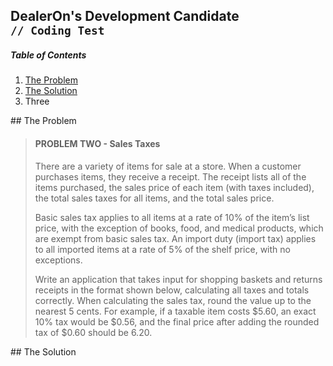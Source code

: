 ## DealerOn's Development Candidate<br>`// Coding Test`

##### Table of Contents
1. [The Problem](#problem)
2. [The Solution](#solution)
3. Three
  
<a name="problem"/>
## The Problem

> #### PROBLEM TWO - Sales Taxes
> There are a variety of items for sale at a store. When a customer purchases items, they receive a receipt. The receipt lists all of the items purchased, the sales price of each item (with taxes included), the total sales taxes for all items, and the total sales price.
>
> Basic sales tax applies to all items at a rate of 10% of the item’s list price, with the exception of books, food, and medical products, which are exempt from basic sales tax. An import duty (import tax) applies to all imported items at a rate of 5% of the shelf price, with no exceptions.
>
> Write an application that takes input for shopping baskets and returns receipts in the format shown below, calculating all taxes and totals correctly. When calculating the sales tax, round the value up to the nearest 5 cents. For example, if a taxable item costs \$5.60, an exact 10% tax would be \$0.56, and the final price after adding the rounded tax of \$0.60 should be 6.20.

<a name="solution"/>
## The Solution